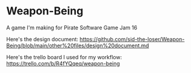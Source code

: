 # Weapon-Being
A game I'm making for Pirate Software Game Jam 16

Here's the design document: https://github.com/sid-the-loser/Weapon-Being/blob/main/other%20files/design%20document.md

Here's the trello board I used for my workflow: https://trello.com/b/R4fYQqeq/weapon-being
